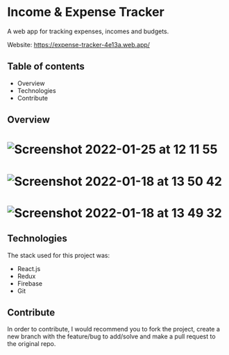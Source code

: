 # Income & Expense Tracker
A web app for tracking expenses, incomes and budgets.

Website: https://expense-tracker-4e13a.web.app/

## Table of contents
- Overview
- Technologies
- Contribute

## Overview
# ![Screenshot 2022-01-25 at 12 11 55](https://user-images.githubusercontent.com/57729597/150966571-fe05fe48-f489-4c0c-8c5e-51e284947a8a.png)
# ![Screenshot 2022-01-18 at 13 50 42](https://user-images.githubusercontent.com/57729597/149940581-9e265a68-6d4a-4a27-aa3a-329ab5bb954a.png)
# ![Screenshot 2022-01-18 at 13 49 32](https://user-images.githubusercontent.com/57729597/149940466-65c10c8a-ee72-4721-87e7-04abb513a00e.png)

## Technologies
The stack used for this project was:
- React.js
- Redux
- Firebase
- Git

## Contribute
In order to contribute, I would recommend you to fork the project, create a new branch with the feature/bug to add/solve and make a pull request to the original repo.
